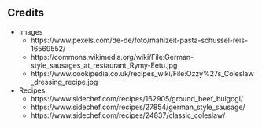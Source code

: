 ## Credits

<ul>
	<li>
	Images
		<ul>
			<li>https://www.pexels.com/de-de/foto/mahlzeit-pasta-schussel-reis-16569552/</li>
			<li>https://commons.wikimedia.org/wiki/File:German-style_sausages_at_restaurant_Rymy-Eetu.jpg</li>
			<li>https://www.cookipedia.co.uk/recipes_wiki/File:Ozzy%27s_Coleslaw_dressing_recipe.jpg</li>
		</ul>
	</li>
	<li>
	Recipes
	<ul>
		<li>https://www.sidechef.com/recipes/162905/ground_beef_bulgogi/</li>
		<li>https://www.sidechef.com/recipes/27854/german_style_sausage/</li>
		<li>https://www.sidechef.com/recipes/24837/classic_coleslaw/</li>
	</ul>
	</li>
</ul>
